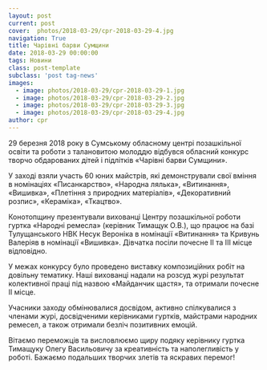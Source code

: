 ```yaml
---
layout: post
current: post
cover:  photos/2018-03-29/cpr-2018-03-29-4.jpg
navigation: True
title: Чарівні барви Сумщини
date: 2018-03-29 00:00:00
tags: Новини
class: post-template
subclass: 'post tag-news'
images:
  - image: photos/2018-03-29/cpr-2018-03-29-1.jpg
  - image: photos/2018-03-29/cpr-2018-03-29-2.jpg
  - image: photos/2018-03-29/cpr-2018-03-29-3.jpg
  - image: photos/2018-03-29/cpr-2018-03-29-4.jpg
author: cpr
---
```


29 березня 2018 року в Сумському обласному центрі позашкільної освіти та роботи з талановитою молоддю відбувся обласний конкурс творчо обдарованих дітей і підлітків «Чарівні барви Сумщини».

У заході взяли участь 60 юних майстрів, які демонстрували свої вміння в номінаціях «Писанкарство», «Народна лялька», «Витинання», «Вишивка», «Плетіння з природних матеріалів», «Декоративний розпис», «Кераміка», «Ткацтво».

Конотопщину презентували вихованці Центру позашкільної роботи гуртка «Народні ремесла» (керівник Тимащук О.В.), що працює на базі Тулущанського НВК Несук Вероніка в номінації «Витинання» та Кривунь Валеріяв в номінації «Вишивка». Дівчатка посіли почесне ІІ та ІІІ місце відповідно.

У межах конкурсу було проведено виставку композиційних робіт на довільну тематику. Наші вихованці надали на розсуд журі результат колективної праці під назвою «Майданчик щастя», та отримали почесне ІІ місце.

Учасники заходу обмінювалися досвідом, активно спілкувалися з членами журі, досвідченими керівниками гуртків, майстрами народних ремесел, а також отримали безліч позитивних емоцій.

Вітаємо переможців та висловлюємо щиру подяку керівнику гуртка Тимащуку Олегу Васильовичу за креативність та наполегливість у роботі. Бажаємо подальших творчих злетів та яскравих перемог!